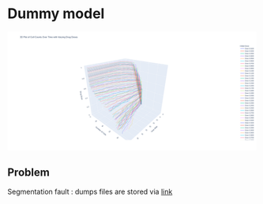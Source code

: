 # Dummy model
![Image of Dummy model given drug dose, number of cells & timesteps](dumm_model_dose_livingcells_timestep.png)
## Problem
Segmentation fault : dumps files are stored via [link](https://drive.google.com/drive/folders/1SLKobvOubVtrl-0Nsz-XoTzqLQ5Vitls?usp=sharing)